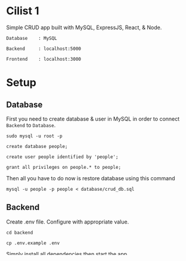 # Cilist 1
Simple CRUD app built with MySQL, ExpressJS, React, & Node.

`Database    : MySQL`

`Backend     : localhost:5000`

`Frontend    : localhost:3000`

# Setup

## Database
First you need to create database & user in MySQL in order to connect `Backend` to `Database`.

```
sudo mysql -u root -p
```

```
create database people;
```
```
create user people identified by 'people';
```
```
grant all privileges on people.* to people;
```
Then all you have to do now is restore database using this command
```
mysql -u people -p people < database/crud_db.sql
```

## Backend

Create .env file. Configure with appropriate value.

```
cd backend
```
```
cp .env.example .env
```

Simply install all dependencies then start the app.
```
npm install
```
And you can start with this command. You'll see the server is running on port `5000`
```
npm start
```

## Frontend

Create .env file. Configure with appropriate value.

```
cd frontend
```
```
cp .env.example .env
```

Because this is a React app, you can install all dependencies.
```
npm install
```
Then start the app. You'll see the app is running on port `3000`
```
npm start
```

# Credit

All credit goes to [M. Fikri](https://www.youtube.com/watch?v=es9_6RFR7wk&t=3336s) as creator of this app.

App used:

[Frontend](https://github.com/mfikricom/Frontend-React-MySQL)

[Backend](https://github.com/mfikricom/Backend-API-Express-MySQL)
